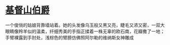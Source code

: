# [基督山伯爵](https://github.com/Luckyyyyyyy/phh-blog/issues/11)

一个俊俏的姑娘背靠墙站着。她的头发像乌玉般又黑又亮，睫毛又浓又密，一双大眼睛像羚羊似的温柔，纤细秀美的手指正揉着一株无辜的欧石南，花瓣撒了一地；手臂裸露到手肘处，浅棕色的臂膀仿佛照阿尔勒的维纳斯女神雕成